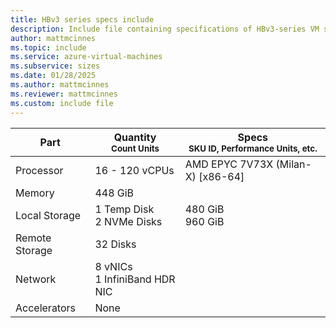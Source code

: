 ```yaml
---
title: HBv3 series specs include
description: Include file containing specifications of HBv3-series VM sizes.
author: mattmcinnes
ms.topic: include
ms.service: azure-virtual-machines
ms.subservice: sizes
ms.date: 01/28/2025
ms.author: mattmcinnes
ms.reviewer: mattmcinnes
ms.custom: include file
---
```

| Part | Quantity <br><sup>Count Units | Specs <br><sup>SKU ID, Performance Units, etc.  |
|---|---|---|
| Processor      | 16 - 120 vCPUs     | AMD EPYC 7V73X (Milan-X) [x86-64] |
| Memory         | 448 GiB        |    |
| Local Storage  | 1 Temp Disk <br> 2 NVMe Disks         | 480 GiB  <br> 960 GiB  |
| Remote Storage | 32 Disks        |  |
| Network        | 8 vNICs <br> 1 InfiniBand HDR NIC        |  |
| Accelerators   | None            |     |
